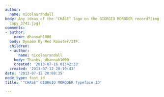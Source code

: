 ```yaml
---
author:
  name: nicolasrandall
body: Any ideas of the "CHASE" logo on the GIORGIO MORODER record?[img:sites/default/files/old-images/Giorgio-Moroder-Chase-240752
  copy_3741.jpg]
comments:
- author:
    name: dhannah1000
  body: Dynamo By Red Rooster/ITF.
  children:
  - author:
      name: nicolasrandall
    body: Thanks, dhannah1000
    created: '2013-07-16 01:42:33'
  created: '2013-07-12 20:19:41'
date: '2013-07-12 20:08:35'
node_type: font_id
title: '"CHASE" GIORGIO MORODER Typeface ID'

---
```

